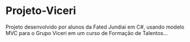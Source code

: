 ﻿# Projeto-Viceri
Projeto desenvolvido por alunos da Fated Jundiai em C#, usando modelo MVC para o Grupo Viceri em um curso de Formação de Talentos...
